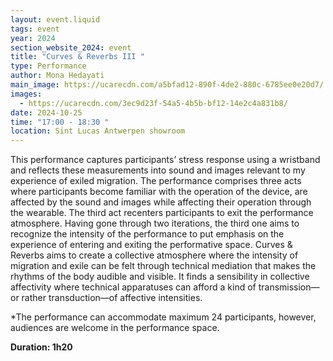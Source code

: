 ```yaml
---
layout: event.liquid
tags: event
year: 2024
section_website_2024: event
title: "Curves & Reverbs III "
type: Performance
author: Mona Hedayati
main_image: https://ucarecdn.com/a5bfad12-890f-4de2-880c-6785ee0e20d7/
images:
  - https://ucarecdn.com/3ec9d23f-54a5-4b5b-bf12-14e2c4a831b8/
date: 2024-10-25
time: "17:00 - 18:30 "
location: Sint Lucas Antwerpen showroom
---
```

This performance captures participants’ stress response using a wristband and reflects these measurements into sound and images relevant to my experience of exiled migration. The performance comprises three acts where participants become familiar with the operation of the device, are affected by the sound and images while affecting their operation through the wearable. The third act recenters participants to exit the performance atmosphere. Having gone through two iterations, the third one aims to recognize the intensity of the performance to put emphasis on the experience of entering and exiting the performative space. Curves & Reverbs aims to create a collective atmosphere where the intensity of migration and exile can be felt through technical mediation that makes the rhythms of the body audible and visible. It finds a sensibility in collective affectivity where technical apparatuses can afford a kind of transmission—or rather transduction—of affective intensities.

\*The performance can accommodate maximum 24 participants, however, audiences are welcome in the performance space.

**Duration: 1h20**
